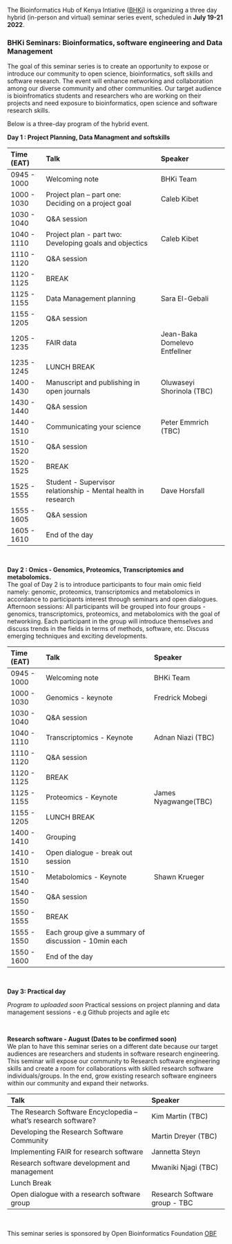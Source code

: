 The Bioinformatics Hub of Kenya Intiative ([BHKi](https://bhki.org/)) is organizing a three day hybrid (in-person and virtual) seminar series event, scheduled in **July 19-21 2022**. 

### BHKi Seminars: Bioinformatics, software engineering and Data Management

The goal of this seminar series  is to create an opportunity to expose or introduce our community to open science, bioinformatics, soft skills and software research. The event will enhance networking and collaboration among our diverse community and other communities. Our target audience is bioinfromatics students and researchers who are working on their projects and need exposure to bioinformatics, open science and software research skills. 

Below is a three-day program of the hybrid event.

**Day 1 : Project Planning, Data Managment and softskills**
<br/>

|**Time (EAT)**| **Talk** | **Speaker** |
|:-----------|:---------------------- | :-------------------------------------------- |
|0945 - 1000|Welcoming note|BHKi Team|
|1000 - 1030 |Project plan – part one: <br/>Deciding on a project goal | Caleb Kibet |
|1030 - 1040|Q&A session||
|1040 - 1110 |Project plan - part two: <br/>Developing goals and objectics | Caleb Kibet |
|1110 - 1120|Q&A session||
|1120 - 1125|BREAK||
|1125 - 1155 |Data Management planning | Sara El-Gebali |
|1155 - 1205 |Q&A session||
|1205 - 1235|FAIR data| Jean-Baka Domelevo Entfellner |
|1235 - 1245| LUNCH BREAK||
|1400 - 1430|Manuscript and publishing in open journals|Oluwaseyi Shorinola (TBC)|
|1430 - 1440|Q&A session||
|1440 - 1510| Communicating your science | Peter Emmrich (TBC)|
|1510 - 1520|Q&A session||
|1520 - 1525|BREAK||
|1525 - 1555|Student - Supervisor relationship - Mental health in research|Dave Horsfall|
|1555 - 1605|Q&A session||
|1605 - 1610|End of the day |
<br/>

**Day 2 : Omics - Genomics, Proteomics, Transcriptomics and metabolomics.**
<br/>
The goal of Day 2 is to introduce participants to four main omic field namely: genomic, proteomics, transcriptomics and metabolomics in accordance to participants interest through seminars and open dialogues.<br/>
Afternoon sessions: All participants will be grouped into four groups - genomics, transcriptomics, proteomics, and metabolomics with the goal of networkiing. Each participant in the group will introduce themselves and discuss trends in the fields in terms of methods, software, etc. Discuss emerging techniques and exciting developments.
<br/>

|**Time (EAT)**| **Talk** | **Speaker** |
|:-----------|:---------------------- | :-------------------------------------------- |
|0945 - 1000|Welcoming note|BHKi Team|
|1000 - 1030 | Genomics - keynote  | Fredrick Mobegi |
|1030 - 1040|Q&A session|
|1040 - 1110 |Transcriptomics - Keynote | Adnan Niazi (TBC)|
|1110 - 1120|Q&A session|
|1120 - 1125 |BREAK|
|1125 - 1155| Proteomics - Keynote|James Nyagwange(TBC)|
|1155 - 1205 |LUNCH BREAK|
|1400 - 1410|Grouping |
|1410 - 1510|Open dialogue - break out session|
|1510 - 1540| Metabolomics - Keynote | Shawn Krueger| 
|1540 - 1550| Q&A session|
|1550 - 1555| BREAK|
|1555 - 1550|Each group give a summary of discussion - 10min each |
|1550 - 1600|End of the day|

<br/>

**Day 3: Practical day**

_Program to uploaded soon_
Practical sessions on project planning and data management sessions - e.g Github projects and agile etc 

<br/>

**Research software - August (Dates to be confirmed soon)**
<br/>
We plan to have this seminar series on a different date because our target audiences are researchers and students in software research engineering. This seminar will expose our community to Research software engineering skills and create a room for collaborations with skilled research software individuals/groups. In the end, grow existing research software engineers within our community and expand their networks. 

| **Talk** | **Speaker** |
|:---------------------- | :------------------------------------- |
|The Research Software Encyclopedia – what’s research software? | Kim Martin (TBC)|
| Developing the Research Software Community |Martin Dreyer (TBC)|
|Implementing FAIR for research software |Jannetta Steyn|
|Research software development and management | Mwaniki Njagi (TBC) |
|Lunch Break|
|Open dialogue with a research software group | Research Software group - TBC|

<br/>

This seminar series is sponsored by Open Bioinformatics Foundation [OBF](https://www.open-bio.org/)

